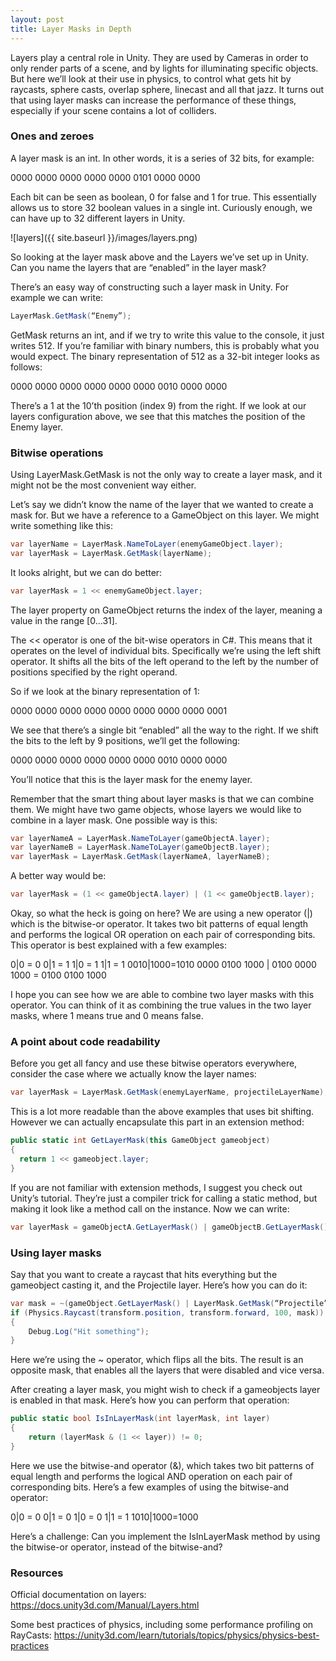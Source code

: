 ```yaml
---
layout: post
title: Layer Masks in Depth
---
```


Layers play a central role in Unity. They are used by Cameras in order to only render parts of a scene, and by lights for illuminating specific objects. But here we’ll look at their use in physics, to control what gets hit by raycasts, sphere casts, overlap sphere, linecast and all that jazz.
It turns out that using layer masks can increase the performance of these things, especially if your scene contains a lot of colliders.

### Ones and zeroes

A layer mask is an int. In other words, it is a series of 32 bits, for example:

  0000 0000 0000 0000 0000 0101 0000 0000
  
Each bit can be seen as boolean, 0 for false and 1 for true. This essentially allows us to store 32 boolean values in a single int. Curiously enough, we can have up to 32 different layers in Unity.
  
![layers]({{ site.baseurl }}/images/layers.png)

So looking at the layer mask above and the Layers we’ve set up in Unity. Can you name the layers that are “enabled” in the layer mask?

There’s an easy way of constructing such a layer mask in Unity. For example we can write:

```cs
LayerMask.GetMask(“Enemy”);
```

GetMask returns an int, and if we try to write this value to the console, it just writes 512. If you’re familiar with binary numbers, this is probably what you would expect. The binary representation of 512 as a 32-bit integer looks as follows:

  0000 0000 0000 0000 0000 0000 0010 0000 0000
  
There’s a 1 at the 10’th position (index 9) from the right. If we look at our layers configuration above, we see that this matches the position of the Enemy layer.

### Bitwise operations

Using LayerMask.GetMask is not the only way to create a layer mask, and it might not be the most convenient way either.

Let’s say we didn’t know the name of the layer that we wanted to create a mask for. But we have a reference to a GameObject on this layer. We might write something like this:

```cs
var layerName = LayerMask.NameToLayer(enemyGameObject.layer);
var layerMask = LayerMask.GetMask(layerName);
```

It looks alright, but we can do better:

```cs
var layerMask = 1 << enemyGameObject.layer;
```

The layer property on GameObject returns the index of the layer, meaning a value in the range [0...31].

The << operator is one of the bit-wise operators in C#. This means that it operates on the level of individual bits. Specifically we’re using the left shift operator. It shifts all the bits of the left operand to the left by the number of positions specified by the right operand.

So if we look at the binary representation of 1:

  0000 0000 0000 0000 0000 0000 0000 0000 0001
  
We see that there’s a single bit “enabled” all the way to the right. If we shift the bits to the left by 9 positions, we’ll get the following:

  0000 0000 0000 0000 0000 0000 0010 0000 0000
  
You’ll notice that this is the layer mask for the enemy layer.

Remember that the smart thing about layer masks is that we can combine them. We might have two game objects, whose layers we would like to combine in a layer mask. One possible way is this:

```cs
var layerNameA = LayerMask.NameToLayer(gameObjectA.layer);
var layerNameB = LayerMask.NameToLayer(gameObjectB.layer);
var layerMask = LayerMask.GetMask(layerNameA, layerNameB);
```

A better way would be:

```cs
var layerMask = (1 << gameObjectA.layer) | (1 << gameObjectB.layer);
```

Okay, so what the heck is going on here? We are using a new operator (|) which is the bitwise-or operator. It takes two bit patterns of equal length and performs the logical OR operation on each pair of corresponding bits. This operator is best explained with a few examples:

0|0 = 0
0|1 = 1
1|0 = 1
1|1 = 1
0010|1000=1010
0000 0100 1000 | 0100 0000 1000 = 0100 0100 1000

I hope you can see how we are able to combine two layer masks with this operator. You can think of it as combining the true values in the two layer masks, where 1 means true and 0 means false.

### A point about code readability

Before you get all fancy and use these bitwise operators everywhere, consider the case where we actually know the layer names:

```cs
var layerMask = LayerMask.GetMask(enemyLayerName, projectileLayerName);
```

This is a lot more readable than the above examples that uses bit shifting. However we can actually encapsulate this part in an extension method:

```cs
public static int GetLayerMask(this GameObject gameobject)
{
  return 1 << gameobject.layer;
}
```

If you are not familiar with extension methods, I suggest you check out Unity’s tutorial. They’re just a compiler trick for calling a static method, but making it look like a method call on the instance. Now we can write:

```cs
var layerMask = gameObjectA.GetLayerMask() | gameObjectB.GetLayerMask();
```

### Using layer masks

Say that you want to create a raycast that hits everything but the gameobject casting it, and the Projectile layer. Here’s how you can do it:

```cs
var mask = ~(gameObject.GetLayerMask() | LayerMask.GetMask(“Projectile”));
if (Physics.Raycast(transform.position, transform.forward, 100, mask))
{
    Debug.Log("Hit something");
}
```

Here we’re using the ~ operator, which flips all the bits. The result is an opposite mask, that enables all the layers that were disabled and vice versa.

After creating a layer mask, you might wish to check if a gameobjects layer is enabled in that mask. Here’s how you can perform that operation:

```cs
public static bool IsInLayerMask(int layerMask, int layer)
{
    return (layerMask & (1 << layer)) != 0;
}
```

Here we use the bitwise-and operator (&), which takes two bit patterns of equal length and performs the logical AND operation on each pair of corresponding bits. Here’s a few examples of using the bitwise-and operator:

  0|0 = 0
  0|1 = 0
  1|0 = 0
  1|1 = 1
  1010|1000=1000
  
Here’s a challenge: Can you implement the IsInLayerMask method by using the bitwise-or operator, instead of the bitwise-and?

### Resources
Official documentation on layers: https://docs.unity3d.com/Manual/Layers.html

Some best practices of physics, including some performance profiling on RayCasts: https://unity3d.com/learn/tutorials/topics/physics/physics-best-practices
